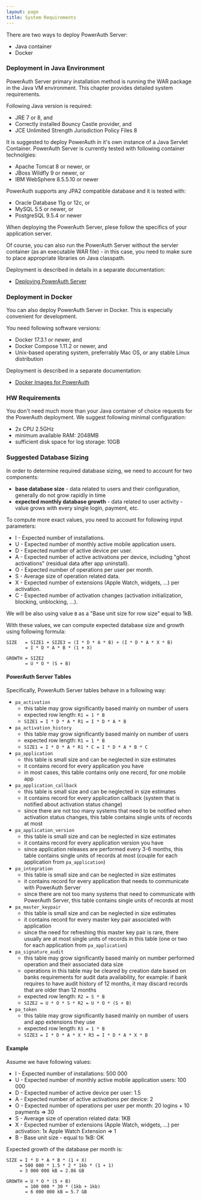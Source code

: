 ```yaml
---
layout: page
title: System Requirements
---
```


There are two ways to deploy PowerAuth Server:

- Java container
- Docker

### Deployment in Java Environment

PowerAuth Server primary installation method is running the WAR package in the Java VM environment. This chapter provides detailed system requirements.

Following Java version is required:

- JRE 7 or 8, and
- Correctly installed Bouncy Castle provider, and
- JCE Unlimited Strength Jurisdiction Policy Files 8

It is suggested to deploy PowerAuth in it's own instance of a Java Servlet Container. PowerAuth Server is currently tested with following container technolgies:

- Apache Tomcat 8 or newer, or
- JBoss Wildfly 9 or newer, or
- IBM WebSphere 8.5.5.10 or newer

PowerAuth supports any JPA2 compatible database and it is tested with:

- Oracle Database 11g or 12c, or
- MySQL 5.5 or newer, or
- PostgreSQL 9.5.4 or newer

When deploying the PowerAuth Server, plese follow the specifics of your application server.

Of course, you can also run the PowerAuth Server without the servler container (as an executable WAR file) - in this case, you need to make sure to place appropriate libraries on Java classpath.

Deployment is described in details in a separate documentation:

- [Deploying PowerAuth Server](./Deploying-PowerAuth-Server)

### Deployment in Docker

You can also deploy PowerAuth Server in Docker. This is especially convenient for development.

You need following software versions:

- Docker 17.3.1 or newer, and
- Docker Compose 1.11.2 or newer, and
- Unix-based operating system, preferrably Mac OS, or any stable Linux distribution

Deployment is described in a separate documentation:

- [Docker Images for PowerAuth](https://github.com/lime-company/powerauth-docker)

### HW Requirements

You don't need much more than your Java container of choice requests for the PowerAuth deployment. We suggest following minimal configuration:

- 2x CPU 2.5GHz
- minimum available RAM: 2048MB
- sufficient disk space for log storage: 10GB

### Suggested Database Sizing

In order to determine required database sizing, we need to account for two components:

- **base database size** - data related to users and their configuration, generally do not grow rapidly in time
- **expected monthly database growth** - data related to user activity - value grows with every single login, payment, etc.

To compute more exact values, you need to account for following input parameters:

- I - Expected number of installations.
- U - Expected number of monthly active mobile application users.
- D - Expected number of active device per user.
- A - Expected number of active activations per device, including "ghost activations" (residual data after app uninstall).
- O - Expected number of operations per user per month.
- S - Average size of operation related data.
- X - Expected number of extensions (Apple Watch, widgets, ...) per activation.
- C - Expected number of activation changes (activation initialization, blocking, unblocking,
...).

We will be also using value `B` as a "Base unit size for row size" equal to 1kB.

With these values, we can compute expected database size and growth using following formula:

```
SIZE   = SIZE1 + SIZE3 = (I * D * A * B) + (I * D * A * X * B)
       = I * D * A * B * (1 + X)

GROWTH = SIZE2
       = U * O * (S + B)
```

#### PowerAuth Server Tables

Specifically, PowerAuth Server tables behave in a following way:

- `pa_activation`
    - this table may grow significantly based mainly on number of users
    - expected row length: `R1 = 1 * B`
    - `SIZE1 = I * D * A * R1 = I * D * A * B`
- `pa_activation_history`
    - this table may grow significantly based mainly on number of users
    - expected row length: `R1 = 1 * B`
    - `SIZE1 = I * D * A * R1 * C = I * D * A * B * C`
- `pa_application`
    - this table is small size and can be neglected in size estimates
    - it contains record for every application you have
    - in most cases, this table contains only one record, for one mobile app
- `pa_application_callback`
    - this table is small size and can be neglected in size estimates
    - it contains record for every application callback (system that is notified about activation status change)
    - since there are not too many systems that need to be notified when activation status changes, this table contains single units of records at most
- `pa_application_version`
    - this table is small size and can be neglected in size estimates
    - it contains record for every application version you have
    - since application releases are performed every 3-6 months, this table contains single units of records at most  (couple for each application from `pa_application`)
- `pa_integration`
    - this table is small size and can be neglected in size estimates
    - it contains record for every application that needs to communicate with PowerAuth Server
    - since there are not too many systems that need to communicate with PowerAuth Server, this table contains single units of records at most
- `pa_master_keypair`
    - this table is small size and can be neglected in size estimates
    - it contains record for every master key pair associated with application
    - since the need for refreshing this master key pair is rare, there usually are at most single units of records in this table (one or two for each application from `pa_application`)
- `pa_signature_audit`
    - this table may grow significantly based mainly on number performed operation and their associated data size
    - operations in this table may be cleared by creation date based on banks requirements for audit data availability, for example: if bank requires to have audit history of 12 months, it may discard records that are older than 12 months
    - expected row length: `R2 = S * B`
    - `SIZE2 = U * O * S * R2 = U * O * (S + B)`
- `pa_token`
    - this table may grow significantly based mainly on number of users and app extensions they use
    - expected row length: `R3 = 1 * B`
    - `SIZE3 = I * D * A * X * R3 = I * D * A * X * B`

#### Example

Assume we have following values:

- I - Expected number of installations: 500 000
- U - Expected number of monthly active mobile application users: 100 000
- D - Expected number of active device per user: 1.5
- A - Expected number of active activations per device: 2
- O - Expected number of operations per user per month: 20 logins + 10 payments => 30
- S - Average size of operation related data: 1KB
- X - Expected number of extensions (Apple Watch, widgets, ...) per activation: 1x Apple Watch Extension => 1
- B - Base unit size - equal to 1kB: OK

Expected growth of the database per month is:

```
SIZE = I * D * A * B * (1 + X)
     = 500 000 * 1.5 * 2 * 1kb * (1 + 1)
     = 3 000 000 kB = 2.86 GB

GROWTH = U * O * (S + B)
       = 100 000 * 30 * (1kb + 1kb)
       = 6 000 000 kB = 5.7 GB
```
